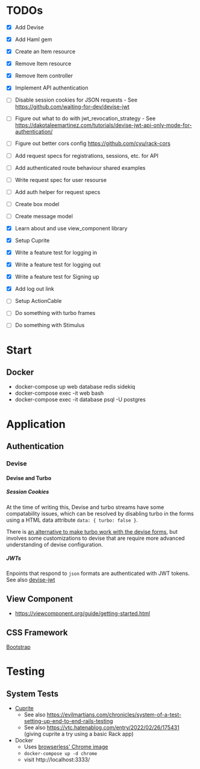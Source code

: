 # TODOs
- [x] Add Devise
- [x] Add Haml gem
- [x] Create an Item resource
- [x] Remove Item resource
- [x] Remove Item controller
- [x] Implement API authentication
- [ ] Disable session cookies for JSON requests
      - See https://github.com/waiting-for-dev/devise-jwt
- [ ] Figure out what to do with jwt_revocation_strategy
      - See https://dakotaleemartinez.com/tutorials/devise-jwt-api-only-mode-for-authentication/
- [ ] Figure out better cors config https://github.com/cyu/rack-cors
- [ ] Add request specs for registrations, sessions, etc. for API
- [ ] Add authenticated route behaviour shared examples
- [ ] Write request spec for user resourse
- [ ] Add auth helper for request specs
- [ ] Create box model
- [ ] Create message model
- [x] Learn about and use view_component library
- [x] Setup Cuprite
- [x] Write a feature test for logging in
- [x] Write a feature test for logging out
- [x] Write a feature test for Signing up
- [x] Add log out link
- [ ] Setup ActionCable
- [ ] Do something with turbo frames
- [ ] Do something with Stimulus


# Start

## Docker
  - docker-compose up web database redis sidekiq
  - docker-compose exec -it web bash
  - docker-compose exec -it database psql -U postgres

# Application
## Authentication
### Devise
#### Devise and Turbo
##### Session Cookies
At the time of writing this, Devise and turbo streams have some compatability
issues, which can be resolved by disabling turbo in the forms using a HTML data
attribute `data: { turbo: false }`.

There is [an alternative to make turbo work with the devise forms](https://gorails.com/episodes/devise-hotwire-turbo), 
but involves some customizations to devise that are require more advanced
understanding of devise configuration.

##### JWTs
Enpoints that respond to `json` formats are authenticated with JWT tokens.
See also [devise-jwt](https://github.com/waiting-for-dev/devise-jwt)


## View Component
  - https://viewcomponent.org/guide/getting-started.html
## CSS Framework
[Bootstrap](https://getbootstrap.com/docs/5.3/getting-started/introduction/)

# Testing
## System Tests
- [Cuprite](https://github.com/rubycdp/cuprite "cuprite")
  - See also https://evilmartians.com/chronicles/system-of-a-test-setting-up-end-to-end-rails-testing
  - See also https://vtc.hatenablog.com/entry/2022/02/26/175431 (giving cuprite a try using a basic Rack app)
- Docker
  - Uses [browserless' Chrome image](https://www.browserless.io/docs/docker-quickstart)
  - `docker-compose up -d chrome`
  - visit http://localhost:3333/
